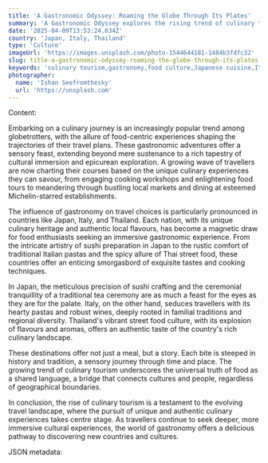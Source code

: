 ```yaml
---
title: 'A Gastronomic Odyssey: Roaming the Globe Through Its Plates'
summary: 'A Gastronomic Odyssey explores the rising trend of culinary tourism, focusing on the unique culinary experiences in Japan, Italy, and Thailand.'
date: '2025-04-09T13:53:24.634Z'
country: 'Japan, Italy, Thailand'
type: 'Culture'
imageUrl: 'https://images.unsplash.com/photo-1544644181-1484b3fdfc32'
slug: title-a-gastronomic-odyssey-roaming-the-globe-through-its-plates
keywords: 'culinary tourism,gastronomy,food culture,Japanese cuisine,Italian cuisine,Thai cuisine'
photographer:
  name: 'Ishan Seefromthesky'
  url: 'https://unsplash.com'
---
```


Content: 

Embarking on a culinary journey is an increasingly popular trend among globetrotters, with the allure of food-centric experiences shaping the trajectories of their travel plans. These gastronomic adventures offer a sensory feast, extending beyond mere sustenance to a rich tapestry of cultural immersion and epicurean exploration. A growing wave of travellers are now charting their courses based on the unique culinary experiences they can savour, from engaging cooking workshops and enlightening food tours to meandering through bustling local markets and dining at esteemed Michelin-starred establishments.

The influence of gastronomy on travel choices is particularly pronounced in countries like Japan, Italy, and Thailand. Each nation, with its unique culinary heritage and authentic local flavours, has become a magnetic draw for food enthusiasts seeking an immersive gastronomic experience. From the intricate artistry of sushi preparation in Japan to the rustic comfort of traditional Italian pastas and the spicy allure of Thai street food, these countries offer an enticing smorgasbord of exquisite tastes and cooking techniques.

In Japan, the meticulous precision of sushi crafting and the ceremonial tranquillity of a traditional tea ceremony are as much a feast for the eyes as they are for the palate. Italy, on the other hand, seduces travellers with its hearty pastas and robust wines, deeply rooted in familial traditions and regional diversity. Thailand's vibrant street food culture, with its explosion of flavours and aromas, offers an authentic taste of the country's rich culinary landscape.

These destinations offer not just a meal, but a story. Each bite is steeped in history and tradition, a sensory journey through time and place. The growing trend of culinary tourism underscores the universal truth of food as a shared language, a bridge that connects cultures and people, regardless of geographical boundaries.

In conclusion, the rise of culinary tourism is a testament to the evolving travel landscape, where the pursuit of unique and authentic culinary experiences takes centre stage. As travellers continue to seek deeper, more immersive cultural experiences, the world of gastronomy offers a delicious pathway to discovering new countries and cultures.

JSON metadata: